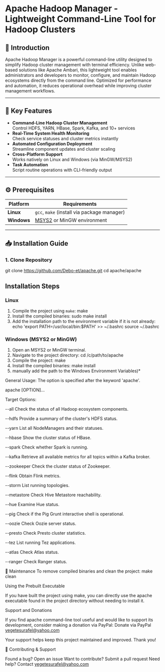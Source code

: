 # Apache Hadoop Manager - Lightweight Command-Line Tool for Hadoop Clusters

## 🚀 Introduction

Apache Hadoop Manager is a powerful command-line utility designed to simplify Hadoop cluster management with terminal efficiency. Unlike web-based solutions like Apache Ambari, this lightweight tool enables administrators and developers to monitor, configure, and maintain Hadoop ecosystems directly from the command line. Optimized for performance and automation, it reduces operational overhead while improving cluster management workflows.

---

## 🔑 Key Features

- **Command-Line Hadoop Cluster Management**  
  Control HDFS, YARN, HBase, Spark, Kafka, and 10+ services
- **Real-Time System Health Monitoring**  
  Check service statuses and cluster metrics instantly
- **Automated Configuration Deployment**  
  Streamline component updates and cluster scaling
- **Cross-Platform Support**  
  Works natively on Linux and Windows (via MinGW/MSYS2)
- **Task Automation**  
  Script routine operations with CLI-friendly output

---

## ⚙️ Prerequisites

| Platform | Requirements |
|----------|--------------|
| **Linux** | `gcc`, `make` (install via package manager) |
| **Windows** | [MSYS2](https://www.msys2.org/) or MinGW environment |

---

## 📥 Installation Guide

### 1. Clone Repository
git clone https://github.com/Debo-et/apache.git
cd apache/apache
## Installation Steps

### Linux
1. Compile the project using `make`:
   make
2. Install the compiled binaries:
   sudo make install
3. Add the installation path to the environment variable if it is not already:
   echo 'export PATH=/usr/local/bin:$PATH' >> ~/.bashrc
   source ~/.bashrc

### Windows (MSYS2 or MinGW)
1. Open an MSYS2 or MinGW terminal.
2. Navigate to the project directory:
   cd /c/path/to/apache
3. Compile the project:
   make
4. Install the compiled binaries:
   make install
5. manually add the path to the Windows Environment Variables)*


General Usage: The option is specified after the keyword 'apache'. 

apache [OPTION]...

Target Options:

--all               Check the status of all Hadoop ecosystem components.

--hdfs                  Provide a summary of the cluster's HDFS status.

--yarn                  List all NodeManagers and their statuses.

--hbase                 Show the cluster status of HBase.

--spark                 Check whether Spark is running.

--kafka                 Retrieve all available metrics for all topics within a Kafka broker.

--zookeeper             Check the cluster status of Zookeeper.

--flink                 Obtain Flink metrics.

--storm                 List running topologies.

--metastore             Check Hive Metastore reachability.

--hue                   Examine Hue status.

--pig                   Check if the Pig Grunt interactive shell is operational.

--oozie                 Check Oozie server status.

--presto                Check Presto cluster statistics.

--tez                   List running Tez applications.

--atlas                 Check Atlas status.

--ranger                Check Ranger status.

🧹 Maintenance
To remove compiled binaries and clean the project:
make clean

Using the Prebuilt Executable

If you have built the project using make, you can directly use the apache executable found in the project directory without needing to install it.

Support and Donations

If you find apache  command-line tool useful and would like to support its development, consider making a donation via PayPal:
Donate via PayPal yegetesurafel@yahoo.com

Your support helps keep this project maintained and improved. Thank you!

🤝 Contributing & Support

Found a bug? Open an issue
Want to contribute? Submit a pull request
Need help? Contact yegetesurafel@yahoo.com
